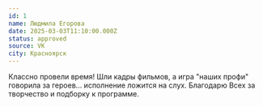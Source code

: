 ```yaml
---
id: 1
name: Людмила Егорова
date: 2025-03-03T11:10:00.000Z
status: approved
source: VK
city: Красноярск
---
```

Классно провели время! Шли кадры фильмов, а игра "наших профи" говорила за героев... исполнение ложится на слух. Благодарю Всех за творчество и подборку к программе.